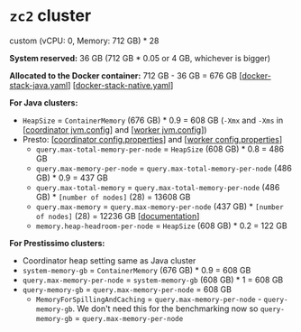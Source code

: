 # `zc2` cluster
custom (vCPU: 0, Memory: 712 GB) * 28

**System reserved:** 36 GB (712 GB * 0.05 or 4 GB, whichever is bigger)

**Allocated to the Docker container:** 712 GB - 36 GB = 676 GB [[docker-stack-java.yaml](docker-stack-java.yaml)] [[docker-stack-native.yaml](docker-stack-native.yaml)]

**For Java clusters:**
* `HeapSize` = `ContainerMemory` (676 GB) * 0.9 = 608 GB (`-Xmx` and `-Xms` in [[coordinator jvm.config](coordinator/jvm.config)] and [[worker jvm.config](workers/jvm.config)])
* Presto: [[coordinator config.properties](coordinator/config.properties)] and [[worker config.properties](worker/config.properties)]
  * `query.max-total-memory-per-node` = `HeapSize` (608 GB) * 0.8 = 486 GB
  * `query.max-memory-per-node` = `query.max-total-memory-per-node` (486 GB) * 0.9 = 437 GB
  * `query.max-total-memory` = `query.max-total-memory-per-node` (486 GB) * `[number of nodes]` (28) = 13608 GB
  * `query.max-memory` = `query.max-memory-per-node` (437 GB) * `[number of nodes]` (28) = 12236 GB [[documentation](https://prestodb.io/docs/current/admin/properties.html#memory-management-properties)]
  * `memory.heap-headroom-per-node` = `HeapSize` (608 GB) * 0.2 = 122 GB

**For Prestissimo clusters:**
* Coordinator heap setting same as Java cluster
* `system-memory-gb` = `ContainerMemory` (676 GB) * 0.9 = 608 GB
* `query.max-memory-per-node` = `system-memory-gb` (608 GB) * 1 = 608 GB
* `query-memory-gb` = `query.max-memory-per-node` = 608 GB
  * `MemoryForSpillingAndCaching` = `query.max-memory-per-node` - `query-memory-gb`. We don't need this for the benchmarking now so `query-memory-gb` = `query.max-memory-per-node`
